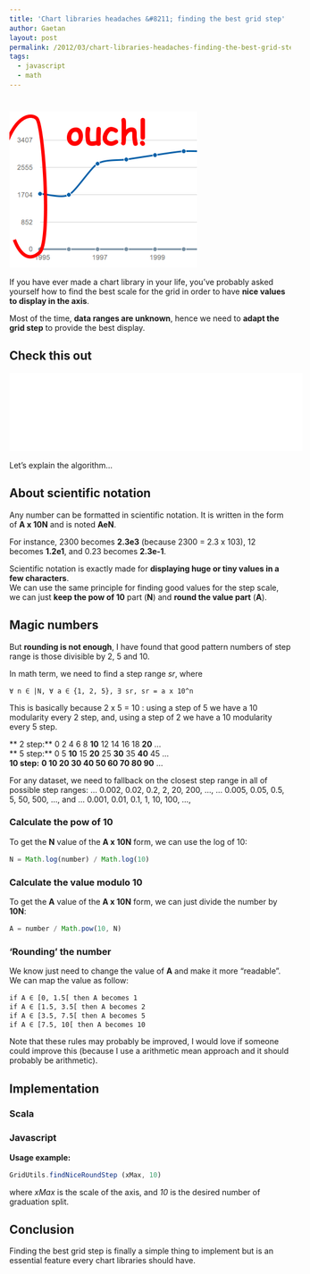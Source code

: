 ```yaml
---
title: 'Chart libraries headaches &#8211; finding the best grid step'
author: Gaetan
layout: post
permalink: /2012/03/chart-libraries-headaches-finding-the-best-grid-step/
tags:
  - javascript
  - math
---
```

# 

<img src="/images/2012/02/wrong-chart-scale.png" class="thumbnail-left" />

If you have ever made a chart library in your life, you’ve probably asked yourself how to find the best scale for the grid in order to have **nice values to display in the axis**.

Most of the time, **data ranges are unknown**, hence we need to **adapt the grid step** to provide the best display.

## Check this out

<iframe src="/demo/grid-utils/" frameborder="0" width="525" height="140"></iframe>

Let’s explain the algorithm…

<!-- more -->

## About scientific notation

Any number can be formatted in scientific notation. It is written in the form of **A x 10N** and is noted **AeN**.

For instance, 2300 becomes **2.3e3** (because 2300 = 2.3 x 103), 12 becomes **1.2e1**, and 0.23 becomes **2.3e-1**.

Scientific notation is exactly made for **displaying huge or tiny values in a few characters**.  
We can use the same principle for finding good values for the step scale, we can just **keep the pow of 10** part (**N**) and **round the value part** (**A**). 

## Magic numbers

But **rounding is not enough**, I have found that good pattern numbers of step range is those divisible by 2, 5 and 10.

In math term, we need to find a step range *sr*, where

```
∀ n ∈ |N, ∀ a ∈ {1, 2, 5}, ∃ sr, sr = a x 10^n
```

This is basically because 2 x 5 = 10 : using a step of 5 we have a 10 modularity every 2 step, and, using a step of 2 we have a 10 modularity every 5 step.

** 2 step:** 0 2 4 6 8 **10** 12 14 16 18 **20** …  
** 5 step:** 0 5 **10** 15 **20** 25 **30** 35 **40** 45 …  
**10 step:** **0 10 20 30 40 50 60 70 80 90** …

For any dataset, we need to fallback on the closest step range in all of possible step ranges: … 0.002, 0.02, 0.2, 2, 20, 200, …, … 0.005, 0.05, 0.5, 5, 50, 500, …, and … 0.001, 0.01, 0.1, 1, 10, 100, …, 

### Calculate the pow of 10

To get the **N** value of the **A x 10N** form, we can use the log of 10:

```javascript
N = Math.log(number) / Math.log(10)
```

### Calculate the value modulo 10

To get the **A** value of the **A x 10N** form, we can just divide the number by **10N**:

```javascript
A = number / Math.pow(10, N)
```

### ‘Rounding’ the number

We know just need to change the value of **A** and make it more “readable”.  
We can map the value as follow:

```
if A ∈ [0, 1.5[ then A becomes 1  
if A ∈ [1.5, 3.5[ then A becomes 2  
if A ∈ [3.5, 7.5[ then A becomes 5  
if A ∈ [7.5, 10[ then A becomes 10
```

Note that these rules may probably be improved, I would love if someone could improve this (because I use a arithmetic mean approach and it should probably be arithmetic).

## Implementation

### Scala

<script src="https://gist.github.com/1987311.js?file=GridUtils.scala"></script>

### Javascript

<script src="https://gist.github.com/1987311.js?file=GridUtils.js"></script>

**Usage example:**

```javascript
GridUtils.findNiceRoundStep (xMax, 10)
```

where *xMax* is the scale of the axis, and *10* is the desired number of graduation split.

## Conclusion

Finding the best grid step is finally a simple thing to implement but is an essential feature every chart libraries should have.
